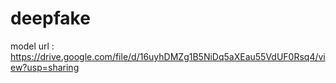# deepfake

model url : https://drive.google.com/file/d/16uyhDMZg1B5NiDq5aXEau55VdUF0Rsq4/view?usp=sharing

